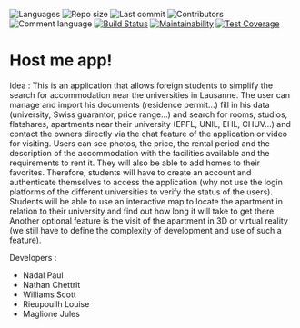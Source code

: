 ![Languages](https://img.shields.io/github/languages/top/host-me-app/host-me)
![Repo size](https://img.shields.io/github/repo-size/host-me-app/host-me)
![Last commit](https://img.shields.io/github/last-commit/host-me-app/host-me)
![Contributors](https://img.shields.io/github/contributors/host-me-app/host-me)
![Comment language](https://img.shields.io/badge/comment%20language-english-orange)
[![Build Status](https://api.cirrus-ci.com/github/host-me-app/host-me.svg)](https://cirrus-ci.com/github/host-me-app/host-me)
[![Maintainability](https://api.codeclimate.com/v1/badges/14ec7e18db1effc26145/maintainability)](https://codeclimate.com/github/host-me-app/host-me/maintainability)
[![Test Coverage](https://api.codeclimate.com/v1/badges/14ec7e18db1effc26145/test_coverage)](https://codeclimate.com/github/host-me-app/host-me/test_coverage)

# Host me app!

Idea :
This is an application that allows foreign students to simplify the search for accommodation near the universities in Lausanne. The user can manage and import his documents (residence permit...) fill in his data (university, Swiss guarantor, price range...) and search for rooms, studios, flatshares, apartments near their university (EPFL, UNIL, EHL, CHUV...) and contact the owners directly via the chat feature of the application or video for visiting.
Users can see photos, the price, the rental period and the description of the accommodation with the facilities available and the requirements to rent it.
They will also be able to add homes to their favorites. Therefore, students will have to create an account and authenticate themselves to access the application (why not use the login platforms of the different universities to verify the status of the users).
Students will be able to use an interactive map to locate the apartment in relation to their university and find out how long it will take to get there.
Another optional feature is the visit of the apartment in 3D or virtual reality (we still have to define the complexity of development and use of such a feature).


Developers :
- Nadal Paul
- Nathan Chettrit
- Williams Scott
- Rieupouilh Louise
- Maglione Jules 

